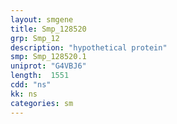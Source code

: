 ```yaml
---
layout: smgene
title: Smp_128520
grp: Smp_12
description: "hypothetical protein"
smp: Smp_128520.1
uniprot: "G4VBJ6"
length:  1551
cdd: "ns"
kk: ns
categories: sm
---
```

